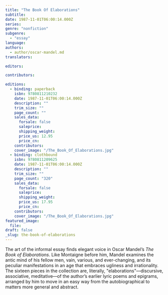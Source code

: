 ```yaml
---
title: "The Book Of Elaborations"
subtitle:
date: 1987-11-01T06:00:14.000Z
series:
genre: "nonfiction"
subgenre:
  - "essay"
language:
authors:
  - author/oscar-mandel.md
translators:

editors:

contributors:

editions:
  - binding: paperback
    isbn: 9780811210232
    date: 1987-11-01T06:00:14.000Z
    description: ""
    trim_size: ""
    page_count: ""
    sales_data:
      forsale: false
      saleprice:
      shipping_weight:
      price_us: 12.95
      price_cn:
    contributors:
    cover_image: "/The_Book_Of_Elaborations.jpg"
  - binding: clothbound
    isbn: 9780811209625
    date: 1987-11-01T06:00:14.000Z
    description: ""
    trim_size: ""
    page_count: "320"
    sales_data:
      forsale: false
      saleprice:
      shipping_weight:
      price_us: 17.95
      price_cn:
    contributors:
    cover_image: "/The_Book_Of_Elaborations.jpg"
featured_image:
  file:
draft: false
_slug: the-book-of-elaborations
---
```


The art of the informal essay finds elegant voice in Oscar Mandel’s _The Book of Elaborations_. Like Montaigne before him, Mandel examines the antic mind of his fellow men, vain, various, and ever-changing, and its peculiar manifestations in an age that embraces ugliness and irrationality. The sixteen pieces in the collection are, literally, "elaborations"––discursive, associative, meditative––of the author’s earlier lyric poems and epigrams, arranged by him to move in an easy way from the autobiographical to matters more general and abstract.

